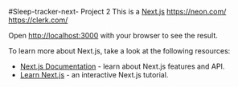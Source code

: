 #Sleep-tracker-next- Project 2
This is a [Next.js](https://nextjs.org)
https://neon.com/
https://clerk.com/

Open [http://localhost:3000](http://localhost:3000) with your browser to see the result.

To learn more about Next.js, take a look at the following resources:
- [Next.js Documentation](https://nextjs.org/docs) - learn about Next.js features and API.
- [Learn Next.js](https://nextjs.org/learn) - an interactive Next.js tutorial.


 
 

